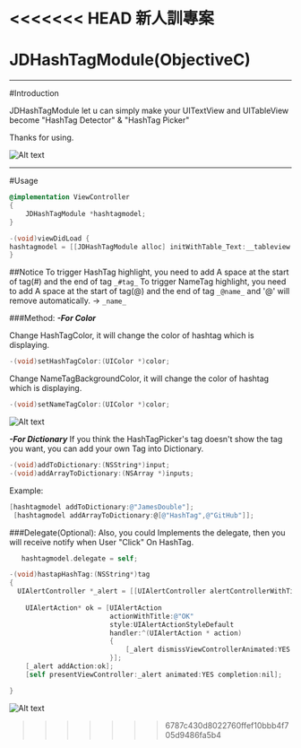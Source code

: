 <<<<<<< HEAD
新人訓專案
=======
# JDHashTagModule(ObjectiveC)

***
#Introduction

JDHashTagModule let u can simply make your UITextView and UITableView become "HashTag Detector" & "HashTag Picker" 

Thanks for using.

![Alt text](/../master/Readme_img/JDhashtagmodule_demo.gif?raw=true "")
***
#Usage

```objective-c
@implementation ViewController
{
    JDHashTagModule *hashtagmodel;
}

-(void)viewDidLoad {
hashtagmodel = [[JDHashTagModule alloc] initWithTable_Text:__tableview txt:__textview];
}
```

##Notice
To trigger HashTag highlight, you need to add A space at the start of tag(#) and the end of tag
`_#tag_`
To trigger NameTag highlight,  you need to add A space at the start of tag(@) and the end of tag
`_@name_` 
and '@' will remove automatically. -> `_name_`


###Method:
***-For Color***

Change HashTagColor, it will change the color of hashtag which is displaying.
```objective-c
-(void)setHashTagColor:(UIColor *)color; 
```
Change NameTagBackgroundColor, it will change the color of hashtag which is displaying.
```objective-c
-(void)setNameTagColor:(UIColor *)color;
```
![Alt text](/../master/Readme_img/hashcolor_setting.gif?raw=true "")

***-For Dictionary***
If you think the HashTagPicker's tag doesn't show the tag you want, you can add your own Tag into Dictionary.
```objective-c
-(void)addToDictionary:(NSString*)input;
-(void)addArrayToDictionary:(NSArray *)inputs;
```
Example:

```objective-c
[hashtagmodel addToDictionary:@"JamesDouble"];
 [hashtagmodel addArrayToDictionary:@[@"HashTag",@"GitHub"]];
```



###Delegate(Optional):
Also, you could Implements the delegate, then you will receive notify when User "Click" On HashTag.
```objective-c
   hashtagmodel.delegate = self;
```
```objective-c
-(void)hastapHashTag:(NSString*)tag
{
  UIAlertController *_alert = [[UIAlertController alertControllerWithTitle:tag message:@"" preferredStyle:UIAlertControllerStyleAlert] init];
    
    UIAlertAction* ok = [UIAlertAction
                         actionWithTitle:@"OK"
                         style:UIAlertActionStyleDefault
                         handler:^(UIAlertAction * action)
                         {
                             [_alert dismissViewControllerAnimated:YES completion:nil];
                         }];
    [_alert addAction:ok];
    [self presentViewController:_alert animated:YES completion:nil];

}
```

![Alt text](/../master/Readme_img/delegate_test.gif?raw=true "")
>>>>>>> 6787c430d8022760ffef10bbb4f705d9486fa5b4
